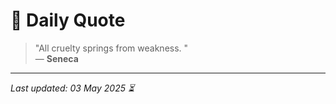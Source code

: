 # 📜 Daily Quote

> "All cruelty springs from weakness.  "  
> — **Seneca**

---

_Last updated: 03 May 2025 ⏳_
